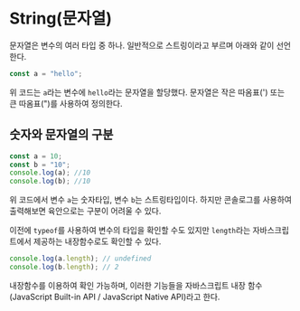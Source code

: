 # String(문자열)

문자열은 변수의 여러 타입 중 하나.
일반적으로 스트링이라고 부르며 아래와 같이 선언한다.
```js
const a = "hello";
```
위 코드는 `a`라는 변수에 `hello`라는 문자열을 할당했다.
문자열은 작은 따옴표(') 또는 큰 따옴표(")를 사용하여 정의한다.


## 숫자와 문자열의 구분
```js
const a = 10;
const b = "10";
console.log(a); //10
console.log(b); //10
```
위 코드에서 변수 `a`는 숫자타입, 변수 `b`는 스트링타입이다.
하지만 콘솔로그를 사용하여 출력해보면 육안으로는 구분이 어려울 수 있다.

이전에 `typeof`를 사용하여 변수의 타입을 확인할 수도 있지만 `length`라는 자바스크립트에서 제공하는 내장함수로도 확인할 수 있다.
```js
console.log(a.length); // undefined
console.log(b.length); // 2
```
내장함수를 이용하여 확인 가능하며, 이러한 기능들을 자바스크립트 내장 함수(JavaScript Built-in API / JavaScript Native API)라고 한다.
